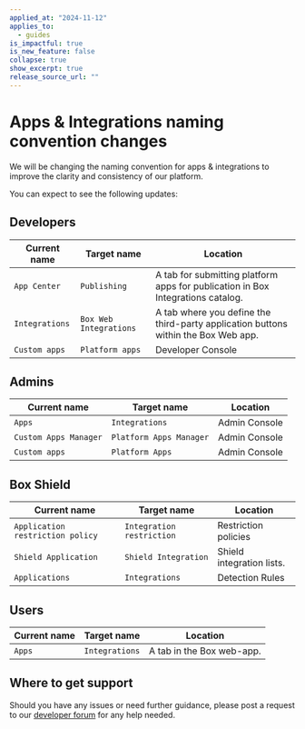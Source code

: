 ```yaml
---
applied_at: "2024-11-12"
applies_to:
  - guides
is_impactful: true
is_new_feature: false
collapse: true
show_excerpt: true
release_source_url: ""
---
```

# Apps & Integrations naming convention changes

We will be changing the naming convention for apps & integrations to improve the clarity and consistency of our platform.

You can expect to see the following updates:

## Developers

| Current name | Target name | Location |
| --- | --- | --- |
| `App Center` | `Publishing` | A tab for submitting platform apps for publication in Box Integrations catalog. |
| `Integrations` | `Box Web Integrations` | A tab where you define the third-party application buttons within the Box Web app. |
| `Custom apps` | `Platform apps` | Developer Console | 

<!-- more -->

## Admins

| Current name | Target name | Location |
| --- | --- | --- |
| `Apps` | `Integrations` | Admin Console |
| `Custom Apps Manager` | `Platform Apps Manager` | Admin Console |
| `Custom apps` | `Platform Apps` | Admin Console |

## Box Shield

 Current name | Target name | Location |
| --- | --- | --- |
| `Application restriction policy` | `Integration restriction` | Restriction policies | 
| `Shield Application` | `Shield Integration` | Shield integration lists. |
| `Applications` | `Integrations` | Detection Rules | 

## Users

 Current name | Target name | Location |
| --- | --- | --- |
| `Apps` | `Integrations` | A tab in the Box web-app.

## Where to get support

Should you have any issues or need further guidance, please post a request to our [developer forum][1] for any help needed.

[1]: https://forum.box.com/

